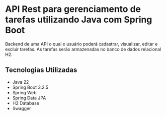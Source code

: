 # API Rest para gerenciamento de tarefas utilizando Java com Spring Boot 

Backend de uma API o qual o usuário poderá cadastrar, visualizar, editar e excluir tarefas. As tarefas serão armazenadas no banco de dados relacional H2.

## Tecnologias Utilizadas

- Java 22
- Spring Boot 3.2.5
- Spring Web
- Spring Data JPA
- H2 Database
- Swagger

